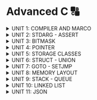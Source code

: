 # Advanced C 🔠
<details><summary>UNIT 1: COMPILER AND MARCO</summary>
<p>

## UNIT 1: COMPILER AND MACRO
### **Quá trình biên dịch (Compile time)**

Quá trình biên dịch bao gồm nhiều giai đoạn chuyển đổi từ ngôn ngữ bậc cao sang ngôn ngữ mà máy tính có thể hiểu được (machine code).

#### **Có 4 giai đoạn**

1. **Tiền xử lý (Preprocessor)**
2. **Biên dịch (Compiler)**
3. **Hợp ngữ (Assembler)**
4. **Liên kết (Linker)**

| Giai đoạn  | Input     | Output      |
| ---------- | --------- | ----------- |
| Tiền xử lý | File `.c` | File `.i`   |
| Biên dịch  | File `.i` | File `.s`   |
| Hợp ngữ    | File `.s` | File `.o`   |
| Liên kết   | File `.o` | File `.exe` |

---

### **1. Quá trình tiền xử lý (Preprocessor)**

Quá trình này xử lý các lệnh tiền xử lý trong file `.c`.

#### **Các công việc của Preprocessor:**

- Xử lý các lệnh tiền xử lý (#include, #define, #ifndef,...).
- Thay thế các macro bằng giá trị đã định nghĩa.
- Chèn nội dung các file header (`.h`) vào chương trình.
- Loại bỏ các comments.

#### **Lệnh thực hiện:**

```bash
gcc -E file.c -o file.i
```

#### **Các lệnh Preprocessor quan trọng:**

1. **#include**

   - Chỉ thị bao hàm tệp, chèn nội dung các file vào mã nguồn.
     - `<library_name>`: Thư viện chuẩn, tìm trong thư mục cài IDE.
     - `"library_name"`: Tìm trong thư mục hiện tại.

2. **#define**

   - Chỉ thị định nghĩa macro.
     ```c
     #define PI 3.14
     ```

3. **#undef**

   - Hủy macro đã định nghĩa trước đó.
     ```c
     #undef PI
     ```

4. **#if, #elif, #else**

   - Kiểm tra điều kiện với macro.

5. **#ifdef, #ifndef**

   - **#ifdef**: Kiểm tra nếu macro đã định nghĩa.
   - **#ifndef**: Kiểm tra nếu macro chưa được định nghĩa (hay dùng để viết thư viện).

6. **Toán tử Preprocessor:**

   - `##`: Nối chuỗi.
   - `#`: Chuyển đoạn văn bản thành chuỗi.
   - **Variadic Macro**:
     - `...`: Biểu diễn tham số không xác định.
     - `__VA_ARGS__`: Lấy tham số từ `...`.

---

### **2. Quá trình biên dịch (Compiler)**

Biên dịch mã trong file `.i` sang file ngôn ngữ hợp ngữ (`.s`).

#### **Lệnh thực hiện:**

```bash
gcc -S file.i -o file.s
```

---

### **3. Quá trình hợp ngữ (Assembler)**

Chuyển file hợp ngữ (`.s`) sang file đối tượng (`.o`).

#### **Lệnh thực hiện:**

```bash
gcc -c file.s -o file.o
```

---

### **4. Quá trình liên kết (Linker)**

Liên kết các file đối tượng (`.o`) lại thành file thi hành (`.exe`).

#### **Lệnh thực hiện:**

```bash
gcc file1.o file2.o -o main.exe
```

---

### **Tổng hợp các lệnh GCC trong quá trình biên dịch:**

1. Tiền xử lý:

   ```bash
   gcc -E file.c -o file.i
   ```

2. Biên dịch:

   ```bash
   gcc -S file.i -o file.s
   ```

3. Hợp ngữ:

   ```bash
   gcc -c file.s -o file.o
   ```

4. Liên kết:

   ```bash
   gcc file

   ```

---
</p>
</details>

<details><summary>UNIT 2: STDARG - ASSERT</summary>
<p>
   
## UNIT 2: STDARG - ASSERT
### **Thư viện stdarg**

Thư viện `stdarg` tương tự macro variadic, được sử dụng để thao tác với các hàm có số lượng tham số không xác định (như `printf` và `scanf`).

#### **Các thành phần quan trọng:**

1. **`va_list`**
   - `va_list` là một typedef cho con trỏ kiểu `char*`=> va_list args = char* args
     ```c
     va_list args;
     ```

2. **`va_start`**
   - Macro để khởi tạo `va_list`.
     ```c
     va_start(args, l); // l là tên 1 biến
     ```
     va_start thực hiện so sánh `l` với từng chuỗi. Khi so sánh xong thì nó tách chuối
phía sau ra rồi lưu vào 1 mảng kí tự.

3. **`va_arg`**
   - Lấy từng tham số từ `va_list`.
     ```c
     int value = va_arg(args, int);
     ```
    va_arg lấy từng kí tự đã tách từ va_start ép kiểu mình muốn
4. **`va_end`**
   - Thu hồi con trỏ `va_list`.
     ```c
     va_end(args);
     ```

5. **`va_copy`**
   - Sao chép trạng thái của một `va_list` trước đó.
     ```c
     va_copy(va_list args1, va_list args2);
     ```

---

### **Thư viện assert**

Cung cấp macro `assert` để kiểm tra điều kiện trong khi chạy chương trình. 

- **Hoạt động:** điều kiện đúng, tiếp tục chạy. Điều kiện sai, dừng ngay lập tức

- **Dùng trong:** debug.

#### **Ví dụ:**

```c
#include <stdio.h>
#include <assert.h>

#define LOG(condition, cmd) assert(condition && #cmd)

int main(int argc, char const *argv[])
{
    int x = 10;

    //assert(x == 5 && "x phair bằng 5");
    LOG(x == 5, x phai bang 5);
    printf("x = %d", x);

    return 0;
}

```
</p>
</details>


<details><summary>UNIT 3: BITMASK</summary>
<p>

## Bitmask trong Lập Trình

Bitmask là kỹ thuật dùng bit để lưu trữ và thao tác với các cờ hoặc trạng thái, tối ưu bộ nhớ khi khai báo biến.

### Kiểu Dữ Liệu Chuẩn cho Bitmask

Dùng thư viện `stdint.h` để khai báo các kiểu dữ liệu theo độ rộng như sau:

- **`int32_t`**, **`uint32_t`**: 4 byte (32 bit).
- **`int8_t`**, **`uint8_t`**: 1 byte (8 bit).
- **`int16_t`**, **`uint16_t`**: 2 byte (16 bit).

### Khái Niệm Bitmask

Bitmask là kỹ thuật dùng 1 biến để lưu trữ nhiều trạng thái hoặc cờ:

#### Ví dụ:

```c
uint8_t user; // 0bxxxx xxxx
// Bit 0: Giới tính
// Bit 1: Trạng thái
// Bit 2: Xe máy
...

uint8_t PORT_C;
// Bit 0: Pin_0
// Bit 1: Pin_1
...
// Bit 8: Pin_8
```
1 PORT của MCU có thể hiểu là 1 biến.
Thay vì dùng nhiều biến, ta chỉ cần 1 biến duy nhất.

### Toán Tử Bitwise

- **And (`&`)**: Giống như nhân số tự nhiên.
- **Or (`|`)**: Giống cộng số tự nhiên.
- **Xor (`^`)**: Giống bằng 0, khác bằng 1.
- **Not (`~`)**: Đảo ngược bit.
- **Shift Left (`<<`)**: Dịch bit sang trái, thêm bit 0 ở bên phải.
- **Shift Right (`>>`)**: Dịch bit sang phải, thêm bit 0 ở bên trái.

![Untitled](https://github.com/user-attachments/assets/dade2ae4-3f3c-4e4c-9c6b-03a99c962a7a)


#### Ví dụ:

```c
uint8_t A = 0b11010110;
uint8_t B = 0b10101001;

~A    = 0b00101001;
A & B = 0b10000000;
A | B = 0b11111111;
A ^ B = 0b01111111;
```

#### Dịch Bit:

```c
uint8_t x = 0b00001111;
x << 2; // Kết quả: 0b00111100
x >> 1; // Kết quả: 0b00000111
```

### Định Nghĩa Bitmask trong Code

### Khai báo Bitmask:

```c
#define GENDER        (1 << 0)  // Bit 0: Giới tính (0 = Nữ, 1 = Nam)
#define TSHIRT        (1 << 1)  // Bit 1: Áo thun (0 = Không, 1 = Có)
#define HAT           (1 << 2)  // Bit 2: Nón (0 = Không, 1 = Có)
#define SHOES         (1 << 3)  // Bit 3: Giày (0 = Không, 1 = Có)
```

### Bật/Tắt Cờ:

```c
void enableFeature(uint8_t *features, uint8_t feature) {
    *features |= feature; // Bật cờ
}

void disableFeature(uint8_t *features, uint8_t feature) {
    *features &= ~feature; // Tắt cờ
}
```

### Kiểm Tra Trạng Thái:

```c
int isFeatureEnabled(uint8_t features, uint8_t feature) {
    return (features & feature) != 0; // Kiểm tra cờ
}
```

### Liệt Kê Các Trạng Thái:

```c
void listSelectedFeatures(uint8_t features) {
    if (features & GENDER) {
        printf("- Gender\n");
    }
    if (features & TSHIRT) {
        printf("- T-Shirt\n");
    }
    if (features & HAT) {
        printf("- Hat\n");
    }
    if (features & SHOES) {
        printf("- Shoes\n");
    }
}
```

## Đoạn Code Mẫu Hoàn Chỉnh:

```c
#include <stdio.h>
#include <stdint.h>

#define GENDER        (1 << 0)
#define TSHIRT        (1 << 1)
#define HAT           (1 << 2)
#define SHOES         (1 << 3)

void enableFeature(uint8_t *features, uint8_t feature) {
    *features |= feature;
}

void disableFeature(uint8_t *features, uint8_t feature) {
    *features &= ~feature;
}

int isFeatureEnabled(uint8_t features, uint8_t feature) {
    return (features & feature) != 0;
}

void listSelectedFeatures(uint8_t features) {
    printf("Selected Features:\n");
    for (int i = 0; i < 8; i++) {
        if ((features >> i) & 1) {
            printf("- Feature %d\n", i);
        }
    }
}

int main() {
    uint8_t options = 0;

    enableFeature(&options, GENDER | TSHIRT | HAT);
    disableFeature(&options, TSHIRT);

    if (isFeatureEnabled(options, HAT)) {
        printf("Hat is enabled\n");
    }

    listSelectedFeatures(options);

    return 0;
}
```



</p>
</details>

<details><summary>UNIT 4: POINTER</summary>
<p>
   
## Unit 4: Pointer

Pointer (con trỏ) là một biến đặc biệt lưu trữ địa chỉ của một đối tượng khác (biến, mảng, hàm).

### Nguyên lý hoạt động:
- Khi khai báo một biến, bộ nhớ RAM sẽ cấp phát địa chỉ lưu giá trị.
- Con trỏ được cấp phát địa chỉ, nhưng thay vì lưu giá trị, nó lưu địa chỉ khác.
- Toán tử `*` (giải tham chiếu) dùng để lấy giá trị tại địa chỉ của con trỏ.
- Kiểu dữ liệu quy định cách truy xuất dữ liệu.

VD: int (4 byte) thì đọc 4 ô nhớ đầu trong 8 ô, byte thấp nhất lưu ở ô nhớ đầu tiên:

```plaintext
int a = 5 // 0b 00000000 00000000 00000000 00000101
0x01      0x02      0x03      0x04      ... 0x08
00000101 00000000  00000000  00000000     00000000
```

Float = Sign (1 bit) + Exponent (8 bit) + Mantissa (23 bit)  
Double = Sign (1 bit) + Exponent (11 bit) + Mantissa (52 bit)


### Kích thước con trỏ:
- Phụ thuộc vào kiến trúc hệ thống:
  - Hệ điều hành 64 bit: con trỏ = 8 byte.
  - MCU STM32 (32 bit): con trỏ = 4 byte.
  - MCU STM8 (8 bit): con trỏ = 1 byte.

### Các loại con trỏ:

#### 1. Void Pointer (Con trỏ kiểu void):
- Trỏ đến bất kỳ địa chỉ nào.
- Tiết kiệm bộ nhớ nhưng cần ép kiểu khi truy xuất.
- Để lưu trữ được, cần giống kiểu trả về và tham số:
  
```c
void *ptr_name;
```

#### 2. Pointer to Function (Con trỏ hàm):
- Là biến giữ địa chỉ của hàm.
- Có thể truyền hàm như đối số cho hàm khác.

```c
<return_type> (*pointer_name)(<data_type_1>, <data_type_2>);
```

VD:
```c
void sum(int a, int b);
void (*func_ptr)(int, int) = sum;
```

#### 3. Pointer to Constant (Con trỏ hằng):
- Con trỏ chỉ đọc giá trị tại địa chỉ mà nó trỏ tới, không thay đổi giá trị tại địa chỉ đó.

```c
const int *ptr_name;
int const *ptr_name;
```

#### 4. Constant Pointer (Hằng con trỏ):
- Không thay đổi địa chỉ trỏ tới.
- Đọc và ghi giá trị tại địa chỉ trỏ tới.

```c
int *const ptr_name;
```
- Ứng dụng: Đọc dữ liệu mà không thay đổi.


#### 5. Null Pointer (Con trỏ Null):
- Là con trỏ không trỏ tới đối tượng hay địa chỉ nào.
- Nên gán `NULL` khi khai báo con trỏ mới hoặc sau khi dùng xong.

#### 6. Pointer to Pointer:
- Con trỏ cấp n chứa địa chỉ con trỏ cấp n-1.

VD:
```c
int test = 5;
int *ptr = &test;
int **pt2 = &ptr;
```





</p>
</details>

<details><summary>UNIT 5: STORAGE CLASSES</summary>
<p>

## Unit 5: STORAGE CLASSES

### 1. Extern
- Cú pháp: `extern <data_type> <name_variable>`
- **Công dụng**: Dùng để sử dụng 1 biến khai báo trong file khác mà không cần include file định nghĩa biến.
- Khi dùng `extern`, **chỉ khai báo**, không định nghĩa lại giá trị hay nội dung.
- Khi liên kết file, dùng lệnh: `gcc file1.c file2.c -o main.exe`.
- Những biến và hàm nào muốn sử dụng trong file khác nên khai báo `extern` trong file header (.h).
- **Giới hạn**: Chỉ sử dụng cho biến toàn cục.

---

### 2. Static Local (Biến Static Cục Bộ)
- Khi khai báo `static`, biến sẽ không nằm trong stack mà chuyển sang vùng data hoặc bss.
- **Đặc điểm**:
  - Chỉ khởi tạo một lần duy nhất.
  - Phạm vi là cục bộ.
  - Giữ nguyên địa chỉ và giá trị sau khi hết phạm vi sử dụng.
  - Có thể dùng con trỏ để thay đổi giá trị.

---

### 3. Static Global (Biến Static Toàn Cục)
- **Đặc điểm**:
  - Giới hạn phạm vi của biến hoặc hàm trong file nguồn hiện tại.
  - File khác không thể truy cập biến, hàm đó ngay cả khi dùng `extern`.
  - Đảm bảo tính trừu tượng và bảo mật dữ liệu.

---

### 4. Register
- **Chức năng**:
  - Lưu trực tiếp biến trên thanh ghi thay vì RAM.
  - Tăng tốc độ chương trình.
- **Giới hạn**:
  - Chỉ sử dụng cho biến cục bộ.
  - Không khuyến khích dùng cho biến toàn cục do giảm tính linh hoạt của thanh ghi.
- **Ứng dụng**:
  - Dùng cho tính toán số học được truy xuất liên tục.

---

### 5. Volatile 
- **Chức năng**:
  - Ngăn trình biên dịch tối ưu hóa biến khi nhận thấy biến không thay đổi sau nhiều lần chạy.
  - Đảm bảo giá trị của biến được cập nhật liên tục từ các tác động ngoài (như ngắt hoặc thanh ghi).
- **Cách dùng**:
  - Thêm từ khoá `volatile` khi khai báo biến: `volatile <data_type> <variable_name>`.
- **Ứng dụng**:
  - Dùng khi biến thay đổi từ bên ngoài.

---



</p>
</details>

<details><summary>UNIT 6: STRUCT - UNION</summary>
<p>

## Unit 6: Struct - Union

### Struct

Struct là 1 kiểu dữ liệu tự định nghĩa, nghĩa là ta nhóm các dữ liệu khác nhau lại.

#### 2 cách tạo struct:

```c
struct Point
{
    int x, y;
};
struct Point p1, p2;

typedef struct
{
    int x, y;
} Point;
Point p1, p2;
```

Truy xuất dữ liệu: `.` hoặc `->`

#### Data Alignment

Các biến thành phần của struct được sắp xếp phù hợp theo yêu cầu căn chỉnh của CPU.
Các địa chỉ của biến thành viên struct *liền kề* với nhau. CPU quy định biến nằm ở địa chỉ bắt đầu chia hết cho **kích thước** của nó.

- double (8 byte): 0x00, 0x08, 0x1f, ...
- int, int32_t, uint32_t (4 byte): 0x00, 0x04, 0x08, ...
- float, int16_t, uint16_t (2 byte): 0x00, 0x02, 0x04, ...
- char, int8_t, uint8_t (1 byte): 0x00, 0x01, 0x02, ...

#### Data Padding: Byte trống

Nếu địa chỉ tiếp theo không chia hết cho biến đó, biến đó được cấp phát địa chỉ bắt đầu tiếp theo chia hết cho kích thước của nó.  

Mỗi lần cấp phát vùng địa chỉ, cpu sẽ dựa vào biến có kiểu dữ liệu **lớn nhất**.

##### Ví dụ:

```c
typedef struct
{
    int var1;   // 4 byte   // 0x00 - 0x03
    char var2;  // 1 byte   // 0x04         // dư 0x05 - 0x07
    char var3;  // 1 byte   // 0x05         // dư 0x06 - 0x07
    char var5;  // 1 byte   // 0x06         // dư 0x07
    short var4; // 2 byte   // 0x08 - 0x0b  // dư 0x0a - 0x0b
                // xài 9 byte. Dư 0x07, 0x0a, 0x0b gọi là padding
} Point;
```
#### Kích thước:  tổng kích thước của các dữ liệu thành phần và padding (nếu có).
#### Những thành phần có địa chỉ riêng biệt.

### Union

Union là 1 kiểu dữ liệu tự định nghĩa.

#### 2 cách tạo union giống struct:

Truy xuất dữ liệu: `.` hoặc `->`

#### Data Alignment:

Các biến được sắp xếp vào vùng nhớ đặc biệt, được căn chỉnh bởi CPU giống struct.

#### Data Padding:

Những thành phần ***dùng chung vùng nhớ***.

#### Kích thước:

Tổng kích thước thành phần lớn nhất + padding (nếu có).

### Ứng dụng Struct:
Sử dụng để viết thư viện.

### Ứng dụng kết hợp Struct và Union:

Lồng struct vào union để truyền dữ liệu, khai báo các biến thành viên struct `data` cùng kiểu dữ liệu để tránh padding.

Khi thêm giá trị vào các biến thành viên của `data`, mảng `frame` cũng nhận giá trị tương ứng.

#### Ví dụ:

```c
typedef union {
    struct {
        uint8_t id[2];
        uint8_t data[4];
        uint8_t check_sum[2];
    } data;

    uint8_t frame[8];

} Data_Frame;
```


</p>
</details>

<details><summary>UNIT 7: GOTO - SETJMP</summary>
<p>

## Unit 7: Goto - Setjmp.h

### Goto

`goto` là một từ khóa trong C cho phép nhảy đến một nhãn (label) đã đặt trước đó **trong cùng một hàm**.
- Label là một tên đặt trước dấu `:`.
- Khi chương trình gặp lệnh `goto label`, nó sẽ nhảy đến label và thực thi các lệnh từ đó.

```c
goto label;
...
label:
    // Dòng lệnh nhảy đến
```

- Địa chỉ để thực thi câu lệnh khác với địa chỉ cấp phát để khởi tạo biến; lệnh `goto` di chuyển thanh ghi PC đến label.

#### Ứng dụng
- Thoát khỏi nhiều vòng lặp trong 1 lần.
- Tạo menu.
- Quét LED.

---

### setjmp.h

Thư viện `setjmp.h` cung cấp 2 hàm `setjmp` và `longjmp`. Cả hai hàm này dùng để nhảy từ vị trí này sang vị trí khác trong chương trình, khác với `goto` là có thể nhảy sang hàm khác.

- **Hàm setjmp**:
  - Lưu lại vị trí hiện tại mà thanh ghi PC đang chỉ vào một biến kiểu `jmp_buf`.
  - Giá trị trả về lần đầu của `setjmp` là số 0.
  - Lần tiếp theo trả về số khác 0, phụ thuộc vào `longjmp`.

- **Hàm longjmp**:
  - Nhảy về vị trí `setjmp` và gửi giá trị ở tham số thứ 2 đến hàm `setjmp`.

#### Ứng dụng
- Xử lý lỗi.

---

### Khác biệt giữa setjmp và assert
- **assert**:
  - Đưa ra lỗi và dừng chương trình ngay lập tức.

- **setjmp**:
  - Đưa ra lỗi nhưng chương trình vẫn tiếp tục chạy.



</p>
</details>

<details><summary>UNIT 8: MEMORY LAYOUT</summary>
<p>

## Unit 8: MEMORY LAYOUT

Chương trình `.exe` (máy tính) hay `.hex` (vi điều khiển) lưu ở SSD hoặc Flash. Khi chạy thì copy sang RAM để chạy.
RAM cũng chia ra các phân vùng nhỏ hơn.

### Text segment (code segment)
- Mã máy: chứa tập hợp các lệnh thực thi (lệnh PC thực thi).
- Quyền truy cập: chỉ có quyền đọc và thực thi (_read only_).
- Compiler Clang:
  - Hằng số toàn cục.
  - Chuỗi hằng.

### Data segment (Initialized Data Segment)
- Chứa biến toàn cục được khởi tạo với **giá trị khác 0**.
- Chứa các biến static (global + local) được khởi tạo với _giá trị khác 0_.
- Quyền truy cập là _đọc và ghi_, tức là có thể đọc và thay đổi giá trị biến.
- Tất cả các biến sẽ được thu hồi sau khi chương trình kết thúc.
- Compiler MinGW (gcc, g++):
  - Hằng số toàn cục.
  - Chuỗi hằng.
  - Ở chế độ **Rdata**.

### Bss segment (Uninitialized Data Segment)
- Chứa biến toàn cục được khởi tạo với **giá trị bằng 0** hoặc **không gán giá trị**.
- Chứa các biến static (global + local) được khởi tạo với _giá trị bằng 0_ hoặc _không gán giá trị_.
- Quyền truy cập là _đọc và ghi_, tức là có thể đọc và thay đổi giá trị biến.
- Tất cả các biến sẽ được thu hồi sau khi chương trình kết thúc.

### Stack
- Chứa các biến cục bộ (trừ static cục bộ), tham số truyền vào.
- Hằng số cục bộ có thể thay đổi bằng con trỏ nhưng không nên thay đổi.
- Quyền truy cập: đọc và ghi.
- Sau khi ra khỏi hàm, sẽ thu hồi vùng nhớ (tự động).
- **Memory Leak:** khi đệ quy mà không có điểm dừng.

### Heap
Sử dụng để cấp phát động:
- **C:** `malloc()`, `calloc()`, `realloc()`, `free()`.
- **C++:** `new`, `delete`.

#### malloc()
- **Cú pháp:** `void* malloc(size_t size)`.
- Cấp phát vùng nhớ dựa theo kích thước chỉ định.
- kích thước chỉ định: phụ thuộc vào **số lượng phần tử** và **kiểu dữ liệu**.
- Phải dùng con trỏ để quản lý vùng nhớ được cấp phát và mặc định trỏ tới địa chỉ đầu tiên trong vùng nhớ.
- Địa chỉ con trỏ có thế nằm ở _stack/data/bss_, nhưng địa chỉ nó trỏ tới là **heap**.
- Kiểu tra về là `void*` nên cần **ép kiểu**.
- Giá trị khởi tạo cho từng byte địa chỉ là giá trị rác (không khởi tạo giá trị).
- Thu hồi thủ công (hàm `free()`) và đặt `pointer = NULL`.
- Nếu không thu hồi thì có thể không còn đủ địa chỉ để cấp phát (memory leak).

#### realloc()
- **Cú pháp:** `void* realloc(void *ptr, size_t new_size);`
- Thay đổi kích thước vùng nhớ đã được cấp phát bởi `malloc()` hoặc `calloc()`.
- Giữ dữ liệu cũ, phần mở rộng không khởi tạo.
- Thu hồi thủ công (hàm `free()`) và đặt `pointer = NULL`.

#### Thu hồi vùng nhớ cấp phát động
- `free()`.
- Sử dụng `realloc()` và gán giá trị các _địa chỉ = 0_.

## Bài tập: Calloc và điểm khác biệt so với malloc và realloc

### Calloc()
- Dùng để cấp phát động vùng nhớ dựa theo kích thước chỉ định đồng thời **gán giá trị các địa chỉ này bằng 0**.
- **Cú pháp:** `void* calloc(size_t num_elements, size_t element_size)`
  - `num_elements`: số lượng phần tử.
  - `element_size`: kích thước 1 phần tử (byte).
- Quản lý bằng con trỏ như `malloc`.
- Kiểu tra về là `void*` nên cần **ép kiểu**.
- Thu hồi thủ công (hàm `free()`).

## Điểm khác biệt malloc, calloc và realloc

**Khởi tạo giá trị:**
- `malloc`: ***không khởi tạo vùng nhớ***, dữ liệu trong bộ nhớ có thể chứa giá trị rác.
- `calloc`: ***có khởi tạo vùng nhớ*** bằng `0`.
- `realloc`: giữ nguyên giá trị cũ, giá trị mở rộng không khởi tạo.

**Cách cấp phát:**
- `malloc`: **1 khối liên tục** có kích thước `size` byte -> Ta phải tự tính toán kích thước.
  ```c
  int *ptr = (int *)malloc(5 * sizeof(int));  // Tự nhân số phần tử
  ```
- `calloc`: cấp phát **nhiều phần tử**, mỗi phần tử có kích thước `size` byte -> hệ thống tự tính kích thước.
  ```c
  int *ptr = (int *)calloc(5, sizeof(int));  // Không cần tự nhân
  ```
- `realloc`:
  1. Khi tăng kích thước:  
   - `realloc` cố gắng mở rộng bộ nhớ ngay tại vị trí hiện tại nếu có đủ không gian trống.  
   - Nếu không đủ không gian trống liền kề, nó sẽ cấp phát một vùng mới có kích thước lớn hơn, sao chép dữ liệu cũ sang vùng mới, rồi giải phóng vùng cũ.
  2. Khi giảm kích thước:
   - Nếu kích thước mới nhỏ hơn, bộ nhớ dư thừa sẽ bị "cắt bớt", nhưng địa chỉ con trỏ có thể không thay đổi.
  3. Khi kích thước bằng 0:
   - Nếu tham số kích thước mới là 0, `realloc` thường hoạt động như `free()`, giải phóng bộ nhớ và trả về NULL.



</p>
</details>

<details><summary>UNIT 9: STACK - QUEUE</summary>
<p>


</p>
</details>

<details><summary>UNIT 10: LINKED LIST</summary>
<p>


</p>
</details>

<details><summary>UNIT 11: JSON</summary>
<p>


</p>
</details>
